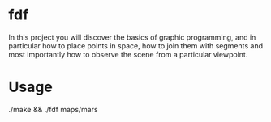 # fdf
In this project you will discover the basics of graphic programming, and in particular how
to place points in space, how to join them with segments and most importantly how to
observe the scene from a particular viewpoint.

# Usage
./make && ./fdf maps/mars
